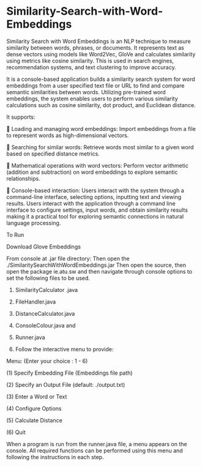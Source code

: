 # Similarity-Search-with-Word-Embeddings
Similarity Search with Word Embeddings is an NLP technique to measure similarity between words, phrases, or documents. It represents text as dense vectors using models like Word2Vec, GloVe and calculates similarity using metrics like cosine similarity. This is used in search engines, recommendation systems, and text clustering to improve accuracy.


It is a console-based application builds a similarity search system for word embeddings
from a user specified text file or URL to find and compare semantic similarities between
words. Utilizing pre-trained word embeddings, the system enables users to perform
various similarity calculations such as cosine similarity, dot product, and Euclidean
distance.

It supports:

 Loading and managing word embeddings: Import embeddings from a file to
represent words as high-dimensional vectors.

 Searching for similar words: Retrieve words most similar to a given word based
on specified distance metrics.

 Mathematical operations with word vectors: Perform vector arithmetic
(addition and subtraction) on word embeddings to explore semantic
relationships.

 Console-based interaction: Users interact with the system through a
command-line interface, selecting options, inputting text and viewing results.
Users interact with the application through a command line interface to configure
settings, input words, and obtain similarity results making it a practical tool for
exploring semantic connections in natural language processing.


To Run

Download Glove Embeddings

From console at .jar file directory:
Then open the ./SimilaritySearchWithWordEmbeddings.jar
Then open the source,
then open the package ie.atu.sw
and then navigate through console options to set the following files to be used.
1. SimilarityCalculator .java
2. FileHandler.java
3. DistanceCalculator.java
4. ConsoleColour.java and
5. Runner.java

7. Follow the interactive menu to provide:
   
 Menu: (Enter your choice : 1 - 6)  
 
(1) Specify Embedding File (Embeddings file path)

(2) Specify an Output File (default: ./output.txt)

(3) Enter a Word or Text

(4) Configure Options

(5) Calculate Distance

(6) Quit



When a program is run from the runner.java file, a menu appears on the console.
All required functions can be performed using this menu and following the instructions
in each step.
